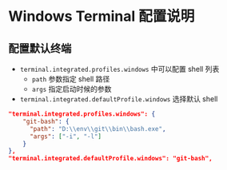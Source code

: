 # Windows Terminal 配置说明

## 配置默认终端

- `terminal.integrated.profiles.windows` 中可以配置 shell 列表
  - `path` 参数指定 shell 路径
  - `args` 指定启动时候的参数
- `terminal.integrated.defaultProfile.windows` 选择默认 shell

```json
"terminal.integrated.profiles.windows": {
    "git-bash": {
      "path": "D:\\env\\git\\bin\\bash.exe",
      "args": ["-i", "-l"]
    }
},
"terminal.integrated.defaultProfile.windows": "git-bash",
```

